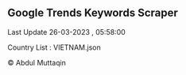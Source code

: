 

## Google Trends Keywords Scraper 
 
Last Update 26-03-2023 , 05:58:00

Country List :
VIETNAM.json



© Abdul Muttaqin 
